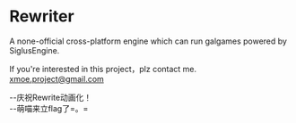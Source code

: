 # Rewriter
A none-official cross-platform engine which can run galgames powered by SiglusEngine.  

If you're interested in this project，plz contact me.  
xmoe.project@gmail.com  

--庆祝Rewrite动画化！  
--萌喵来立flag了=。=  
